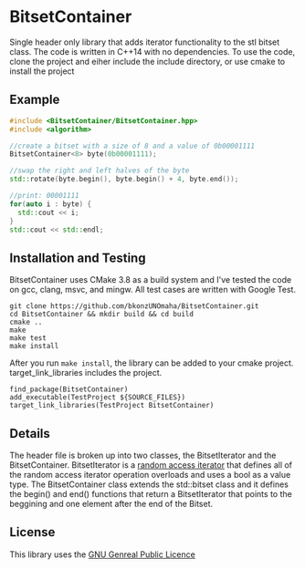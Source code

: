 # BitsetContainer
Single header only library that adds iterator functionality to the stl bitset class.
The code is written in C++14 with no dependencies.
To use the code, clone the project and eiher include the include directory, or use cmake to  install the project

## Example
```c++
#include <BitsetContainer/BitsetContainer.hpp>
#include <algorithm>

//create a bitset with a size of 8 and a value of 0b00001111
BitsetContainer<8> byte(0b00001111);

//swap the right and left halves of the byte
std::rotate(byte.begin(), byte.begin() + 4, byte.end());

//print: 00001111
for(auto i : byte) {
  std::cout << i;
}
std::cout << std::endl; 
```

## Installation and Testing
BitsetContainer uses CMake 3.8 as a build system and I've tested the code on gcc, clang, msvc, and mingw. All test cases are written with Google Test.

```
git clone https://github.com/bkonzUNOmaha/BitsetContainer.git
cd BitsetContainer && mkdir build && cd build
cmake ..
make
make test
make install
```

After you run ```make install```, the library can be added to your cmake project. target_link_libraries includes the project.
```
find_package(BitsetContainer)
add_executable(TestProject ${SOURCE_FILES})
target_link_libraries(TestProject BitsetContainer)
```

## Details
The header file is broken up into two classes, the BitsetIterator and the BitsetContainer. BitsetIterator is a [random access iterator](http://en.cppreference.com/w/cpp/concept/RandomAccessIterator) that defines all of the random access iterator operation overloads and uses a bool as a value type. The BitsetContainer class extends the std::bitset class and it defines the begin() and end() functions that return a BitsetIterator that points to the beggining and one element after the end of the Bitset.

## License
This library uses the [GNU Genreal Public Licence](https://www.gnu.org/licenses/gpl-3.0.en.html)
